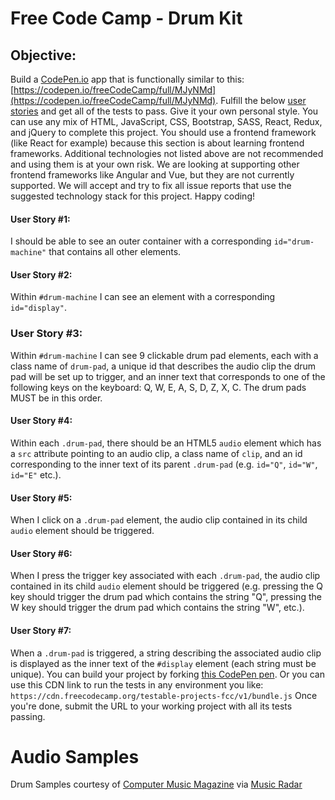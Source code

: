 # Free Code Camp - Drum Kit

## Objective:
Build a [CodePen.io](https://codepen.io) app that is functionally similar to this: [https://codepen.io/freeCodeCamp/full/MJyNMd](https://codepen.io/freeCodeCamp/full/MJyNMd). Fulfill the below [user stories](https://en.wikipedia.org/wiki/User_story) and get all of the tests to pass. Give it your own personal style. You can use any mix of HTML, JavaScript, CSS, Bootstrap, SASS, React, Redux, and jQuery to complete this project. You should use a frontend framework (like React for example) because this section is about learning frontend frameworks. Additional technologies not listed above are not recommended and using them is at your own risk. We are looking at supporting other frontend frameworks like Angular and Vue, but they are not currently supported. We will accept and try to fix all issue reports that use the suggested technology stack for this project. Happy coding! 
#### User Story #1:
I should be able to see an outer container with a corresponding `id="drum-machine"` that contains all other elements. 
#### User Story #2:
Within `#drum-machine` I can see an element with a corresponding `id="display"`. 
### User Story #3:
Within `#drum-machine` I can see 9 clickable drum pad elements, each with a class name of `drum-pad`, a unique id that describes the audio clip the drum pad will be set up to trigger, and an inner text that corresponds to one of the following keys on the keyboard: Q, W, E, A, S, D, Z, X, C. The drum pads MUST be in this order. 
#### User Story #4:
Within each `.drum-pad`, there should be an HTML5 `audio` element which has a `src` attribute pointing to an audio clip, a class name of `clip`, and an id corresponding to the inner text of its parent `.drum-pad` (e.g. `id="Q"`, `id="W"`, `id="E"` etc.). 
#### User Story #5:
When I click on a `.drum-pad` element, the audio clip contained in its child `audio` element should be triggered. 
#### User Story #6:
When I press the trigger key associated with each `.drum-pad`, the audio clip contained in its child `audio` element should be triggered (e.g. pressing the Q key should trigger the drum pad which contains the string "Q", pressing the W key should trigger the drum pad which contains the string "W", etc.). 
#### User Story #7:
When a `.drum-pad` is triggered, a string describing the associated audio clip is displayed as the inner text of the `#display` element (each string must be unique). You can build your project by forking [this CodePen pen](https://codepen.io/freeCodeCamp/pen/MJjpwO). Or you can use this CDN link to run the tests in any environment you like: `https://cdn.freecodecamp.org/testable-projects-fcc/v1/bundle.js` Once you're done, submit the URL to your working project with all its tests passing.</section>

# Audio Samples
Drum Samples courtesy of [Computer Music Magazine](https://www.musicradar.com/computermusic) via [Music Radar](https://www.musicradar.com/news/drums/1000-free-drum-samples)